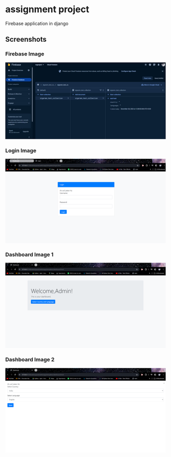 # assignment project
Firebase application in django

## Screenshots

### Firebase Image
![Firebase](output_images/firebase.jpg)

### Login Image
![Login](output_images/login.png)

### Dashboard Image 1
![Dashboard 1](output_images/dashboard1.png)

### Dashboard Image 2
![Dashboard 2](output_images/dashboard2.png)
